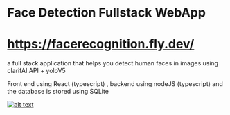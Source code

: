 # Face Detection Fullstack WebApp

# https://facerecognition.fly.dev/

a full stack application that helps you detect human faces in images using clarifAI API + yoloV5 

Front end using React (typescript) , backend using nodeJS (typescript) and the database is stored using SQLite


[![alt text](https://lh6.googleusercontent.com/TXRmkd8zQ-bMsHW8lPPklgT0NTo4T7i9A8O848cJNbljuO1XQLFFxyYP0nsDDZkaHG4=w2400)](https://lh6.googleusercontent.com/TXRmkd8zQ-bMsHW8lPPklgT0NTo4T7i9A8O848cJNbljuO1XQLFFxyYP0nsDDZkaHG4=w2400)

